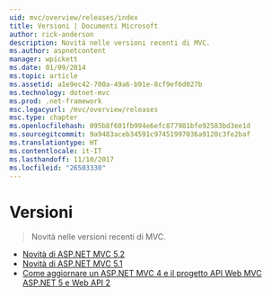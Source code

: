 ```yaml
---
uid: mvc/overview/releases/index
title: Versioni | Documenti Microsoft
author: rick-anderson
description: Novità nelle versioni recenti di MVC.
ms.author: aspnetcontent
manager: wpickett
ms.date: 01/09/2014
ms.topic: article
ms.assetid: a1e9ec42-700a-49a6-b91e-8cf9ef6d027b
ms.technology: dotnet-mvc
ms.prod: .net-framework
msc.legacyurl: /mvc/overview/releases
msc.type: chapter
ms.openlocfilehash: 095b8f601fb994e6efc877981bfe92583bd3ee1d
ms.sourcegitcommit: 9a9483aceb34591c97451997036a9120c3fe2baf
ms.translationtype: HT
ms.contentlocale: it-IT
ms.lasthandoff: 11/10/2017
ms.locfileid: "26503330"
---
```

<a name="releases"></a>Versioni
====================
> Novità nelle versioni recenti di MVC.


- [Novità di ASP.NET MVC 5.2](whats-new-in-aspnet-mvc-52.md)
- [Novità di ASP.NET MVC 5.1](mvc51-release-notes.md)
- [Come aggiornare un ASP.NET MVC 4 e il progetto API Web MVC ASP.NET 5 e Web API 2](how-to-upgrade-an-aspnet-mvc-4-and-web-api-project-to-aspnet-mvc-5-and-web-api-2.md)
